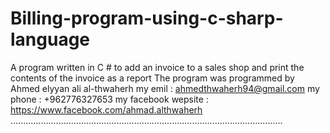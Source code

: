# Billing-program-using-c-sharp-language
A program written in C # to add an invoice to a sales shop and print the contents of the invoice as a report
The program was programmed by Ahmed elyyan ali al-thwaherh
my emil : ahmedthwaherh94@gmail.com
my phone : +962776327653
my facebook wepsite : https://www.facebook.com/ahmad.althwaherh
............................................................................................................
